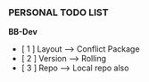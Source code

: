 ### PERSONAL TODO LIST
**BB-Dev**
- [ 1 ] Layout --> Conflict Package
- [ 2 ] Version --> Rolling
- [ 3 ] Repo --> Local repo also 